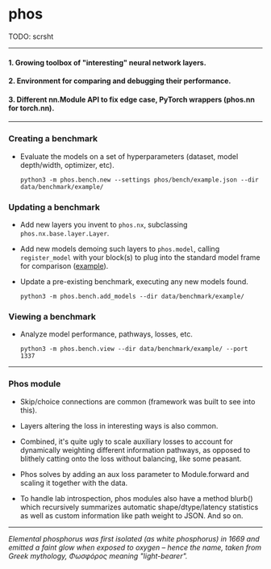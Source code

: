 # phos

TODO: scrsht

----

#### 1. Growing toolbox of "interesting" neural network layers.

#### 2. Environment for comparing and debugging their performance.

#### 3. Different nn.Module API to fix edge case, PyTorch wrappers (phos.nn for torch.nn).

----

### Creating a benchmark

* Evaluate the models on a set of hyperparameters (dataset, model depth/width, optimizer, etc).

  ```
  python3 -m phos.bench.new --settings phos/bench/example.json --dir data/benchmark/example/
  ```

### Updating a benchmark

* Add new layers you invent to `phos.nx`, subclassing `phos.nx.base.layer.Layer`.

* Add new models demoing such layers to `phos.model`, calling `register_model` with your block(s) to plug into the standard model frame for comparison ([example](https://github.com/knighton/phos/blob/master/phos/model/baseline.py)).

* Update a pre-existing benchmark, executing any new models found.

  ```
  python3 -m phos.bench.add_models --dir data/benchmark/example/
  ```

### Viewing a benchmark

* Analyze model performance, pathways, losses, etc.

  ```
  python3 -m phos.bench.view --dir data/benchmark/example/ --port 1337
  ```

----

### Phos module

* Skip/choice connections are common (framework was built to see into this).

* Layers altering the loss in interesting ways is also common.

* Combined, it's quite ugly to scale auxiliary losses to account for dynamically weighting different information pathways, as opposed to blithely catting onto the loss without balancing, like some peasant.

* Phos solves by adding an aux loss parameter to Module.forward and scaling it together with the data.

* To handle lab introspection, phos modules also have a method blurb() which recursively summarizes automatic shape/dtype/latency statistics as well as custom information like path weight to JSON.  And so on.

----

*Elemental phosphorus was first isolated (as white phosphorus) in 1669 and emitted a faint glow when exposed to oxygen – hence the name, taken from Greek mythology, Φωσφόρος meaning "light-bearer".*
